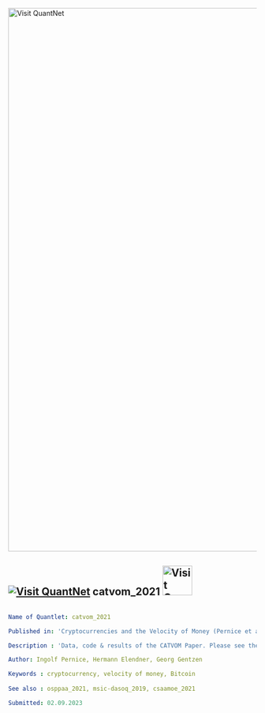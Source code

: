 [<img src="https://github.com/QuantLet/Styleguide-and-FAQ/blob/master/pictures/banner.png" width="1100" alt="Visit QuantNet">](http://quantlet.de/)

## [<img src="https://github.com/QuantLet/Styleguide-and-FAQ/blob/master/pictures/qloqo.png" alt="Visit QuantNet">](http://quantlet.de/) **catvom_2021** [<img src="https://github.com/QuantLet/Styleguide-and-FAQ/blob/master/pictures/QN2.png" width="60" alt="Visit QuantNet 2.0">](http://quantlet.de/)

```yaml

Name of Quantlet: catvom_2021

Published in: 'Cryptocurrencies and the Velocity of Money (Pernice et al., 2021)'

Description : 'Data, code & results of the CATVOM Paper. Please see the individual Quantlets and paper for details.'

Author: Ingolf Pernice, Hermann Elendner, Georg Gentzen

Keywords : cryptocurrency, velocity of money, Bitcoin
 
See also : osppaa_2021, msic-dasoq_2019, csaamoe_2021

Submitted: 02.09.2023


```